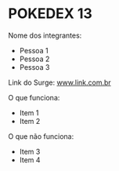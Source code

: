 # POKEDEX 13

Nome dos integrantes: 
- Pessoa 1
- Pessoa 2
- Pessoa 3

Link do Surge: www.link.com.br

O que funciona:
- Item 1
- Item 2

O que não funciona: 
- Item 3
- Item 4
